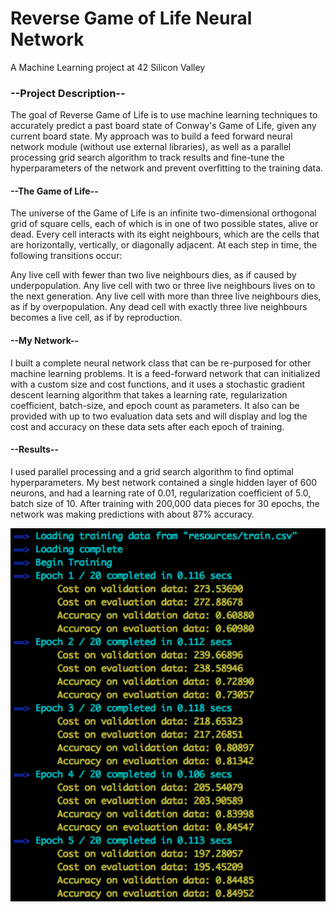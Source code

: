 # Reverse Game of Life Neural Network
A Machine Learning project at 42 Silicon Valley

### --Project Description--
The goal of Reverse Game of Life is to use machine learning techniques to accurately predict a past board state of Conway's Game of Life, given any current board state. My approach was to build a feed forward neural network module (without use external libraries), as well as a parallel processing grid search algorithm to track results and fine-tune the hyperparameters of the network and prevent overfitting to the training data. 

#### --The Game of Life--
The universe of the Game of Life is an infinite two-dimensional orthogonal grid of square cells, each of which is in one of two possible states, alive or dead. Every cell interacts with its eight neighbours, which are the cells that are horizontally, vertically, or diagonally adjacent. At each step in time, the following transitions occur:

  Any live cell with fewer than two live neighbours dies, as if caused by underpopulation.
  Any live cell with two or three live neighbours lives on to the next generation.
  Any live cell with more than three live neighbours dies, as if by overpopulation.
  Any dead cell with exactly three live neighbours becomes a live cell, as if by reproduction.

#### --My Network--
I built a complete neural network class that can be re-purposed for other machine learning problems. It is a feed-forward network that can initialized with a custom size and cost functions, and it uses a stochastic gradient descent learning algorithm that takes a learning rate, regularization coefficient, batch-size, and epoch count as parameters. It also can be provided with up to two evaluation data sets and will display and log the cost and accuracy on these data sets after each epoch of training.

#### --Results--

I used parallel processing and a grid search algorithm to find optimal hyperparameters. My best network contained a single hidden layer of 600 neurons, and had a learning rate of 0.01, regularization coefficient of 5.0, batch size of 10. After training with 200,000 data pieces for 30 epochs, the network was making predictions with about 87% accuracy.

<img src="/images/training_log.png" width="600">

